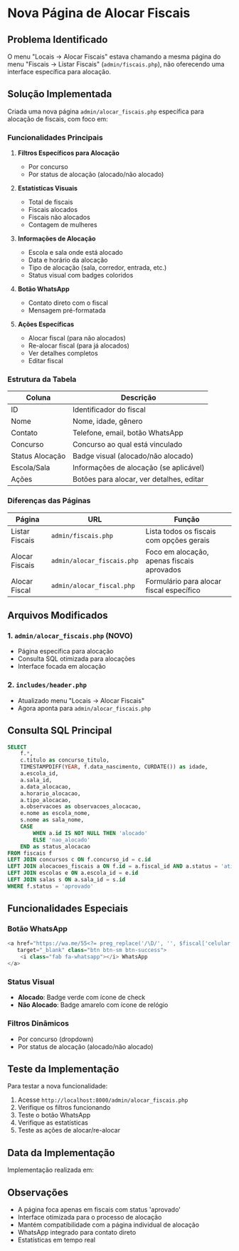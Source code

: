 # Nova Página de Alocar Fiscais

## Problema Identificado

O menu "Locais -> Alocar Fiscais" estava chamando a mesma página do menu "Fiscais -> Listar Fiscais" (`admin/fiscais.php`), não oferecendo uma interface específica para alocação.

## Solução Implementada

Criada uma nova página `admin/alocar_fiscais.php` específica para alocação de fiscais, com foco em:

### Funcionalidades Principais

1. **Filtros Específicos para Alocação**
   - Por concurso
   - Por status de alocação (alocado/não alocado)

2. **Estatísticas Visuais**
   - Total de fiscais
   - Fiscais alocados
   - Fiscais não alocados
   - Contagem de mulheres

3. **Informações de Alocação**
   - Escola e sala onde está alocado
   - Data e horário da alocação
   - Tipo de alocação (sala, corredor, entrada, etc.)
   - Status visual com badges coloridos

4. **Botão WhatsApp**
   - Contato direto com o fiscal
   - Mensagem pré-formatada

5. **Ações Específicas**
   - Alocar fiscal (para não alocados)
   - Re-alocar fiscal (para já alocados)
   - Ver detalhes completos
   - Editar fiscal

### Estrutura da Tabela

| Coluna | Descrição |
|--------|-----------|
| ID | Identificador do fiscal |
| Nome | Nome, idade, gênero |
| Contato | Telefone, email, botão WhatsApp |
| Concurso | Concurso ao qual está vinculado |
| Status Alocação | Badge visual (alocado/não alocado) |
| Escola/Sala | Informações de alocação (se aplicável) |
| Ações | Botões para alocar, ver detalhes, editar |

### Diferenças das Páginas

| Página | URL | Função |
|--------|-----|--------|
| Listar Fiscais | `admin/fiscais.php` | Lista todos os fiscais com opções gerais |
| Alocar Fiscais | `admin/alocar_fiscais.php` | Foco em alocação, apenas fiscais aprovados |
| Alocar Fiscal | `admin/alocar_fiscal.php` | Formulário para alocar fiscal específico |

## Arquivos Modificados

### 1. `admin/alocar_fiscais.php` (NOVO)
- Página específica para alocação
- Consulta SQL otimizada para alocações
- Interface focada em alocação

### 2. `includes/header.php`
- Atualizado menu "Locais -> Alocar Fiscais"
- Agora aponta para `admin/alocar_fiscais.php`

## Consulta SQL Principal

```sql
SELECT 
    f.*,
    c.titulo as concurso_titulo,
    TIMESTAMPDIFF(YEAR, f.data_nascimento, CURDATE()) as idade,
    a.escola_id,
    a.sala_id,
    a.data_alocacao,
    a.horario_alocacao,
    a.tipo_alocacao,
    a.observacoes as observacoes_alocacao,
    e.nome as escola_nome,
    s.nome as sala_nome,
    CASE 
        WHEN a.id IS NOT NULL THEN 'alocado'
        ELSE 'nao_alocado'
    END as status_alocacao
FROM fiscais f
LEFT JOIN concursos c ON f.concurso_id = c.id
LEFT JOIN alocacoes_fiscais a ON f.id = a.fiscal_id AND a.status = 'ativo'
LEFT JOIN escolas e ON a.escola_id = e.id
LEFT JOIN salas s ON a.sala_id = s.id
WHERE f.status = 'aprovado'
```

## Funcionalidades Especiais

### Botão WhatsApp
```javascript
<a href="https://wa.me/55<?= preg_replace('/\D/', '', $fiscal['celular']) ?>?text=Olá <?= urlencode($fiscal['nome']) ?>! Sou do IDH e gostaria de falar sobre o concurso." 
   target="_blank" class="btn btn-sm btn-success">
    <i class="fab fa-whatsapp"></i> WhatsApp
</a>
```

### Status Visual
- **Alocado**: Badge verde com ícone de check
- **Não Alocado**: Badge amarelo com ícone de relógio

### Filtros Dinâmicos
- Por concurso (dropdown)
- Por status de alocação (alocado/não alocado)

## Teste da Implementação

Para testar a nova funcionalidade:

1. Acesse `http://localhost:8000/admin/alocar_fiscais.php`
2. Verifique os filtros funcionando
3. Teste o botão WhatsApp
4. Verifique as estatísticas
5. Teste as ações de alocar/re-alocar

## Data da Implementação

Implementação realizada em: <?= date('d/m/Y H:i:s') ?>

## Observações

- A página foca apenas em fiscais com status 'aprovado'
- Interface otimizada para o processo de alocação
- Mantém compatibilidade com a página individual de alocação
- WhatsApp integrado para contato direto
- Estatísticas em tempo real 